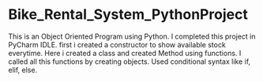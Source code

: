 # Bike_Rental_System_PythonProject
This is an Object Oriented Program using Python.
I completed this project in PyCharm IDLE.
first i created a constructor to show available stock everytime.
Here i created a class and created Method using functions.
I called all this functions by creating objects.
Used conditional syntax like if, elif, else.
